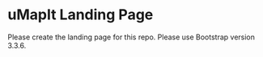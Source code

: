 # uMapIt Landing Page

Please create the landing page for this repo. Please use Bootstrap version 3.3.6. 
